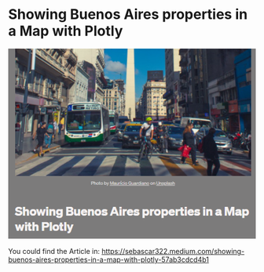 # Showing Buenos Aires properties in a Map with Plotly


![Home.png](https://github.com/Sebasc322/Medium-Articles/blob/main/Maps%20on%20Plotly/home.png)

You could find the Article in: https://sebascar322.medium.com/showing-buenos-aires-properties-in-a-map-with-plotly-57ab3cdcd4b1
